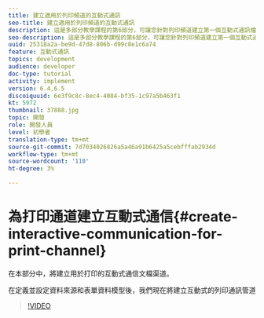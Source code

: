```yaml
---
title: 建立適用於列印頻道的互動式通訊
seo-title: 建立適用於列印頻道的互動式通訊
description: 這是多部分教學課程的第6部分，可讓您針對列印頻道建立第一個互動式通訊檔案。 在本部分中，將建立用於打印的互動式通信文檔渠道。
seo-description: 這是多部分教學課程的第6部分，可讓您針對列印頻道建立第一個互動式通訊檔案。 在本部分中，將建立用於打印的互動式通信文檔渠道。
uuid: 25318a2a-be9d-47d8-806b-d99c8e1c6a74
feature: 互動式通訊
topics: development
audience: developer
doc-type: tutorial
activity: implement
version: 6.4,6.5
discoiquuid: 6e3f9c8c-8ec4-4084-bf35-1c97a5b463f1
kt: 5972
thumbnail: 37888.jpg
topic: 開發
role: 開發人員
level: 初學者
translation-type: tm+mt
source-git-commit: 7d7034026826a5a46a91b6425a5cebfffab2934d
workflow-type: tm+mt
source-wordcount: '110'
ht-degree: 3%

---
```



# 為打印通道建立互動式通信{#create-interactive-communication-for-print-channel}

在本部分中，將建立用於打印的互動式通信文檔渠道。

在定義並設定資料來源和表單資料模型後，我們現在將建立互動式的列印通訊管道

>[!VIDEO](https://video.tv.adobe.com/v/37888/?quality=9)
